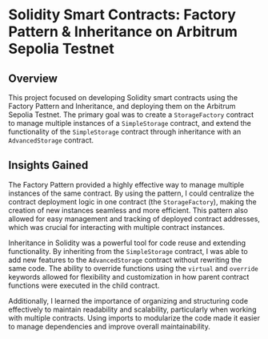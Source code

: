 # Solidity Smart Contracts: Factory Pattern & Inheritance on Arbitrum Sepolia Testnet

## Overview
This project focused on developing Solidity smart contracts using the Factory Pattern and Inheritance, 
and deploying them on the Arbitrum Sepolia Testnet. The primary goal was to create a `StorageFactory` contract to manage multiple instances of a `SimpleStorage` contract, 
and extend the functionality of the `SimpleStorage` contract through inheritance with an `AdvancedStorage` contract.

## Insights Gained
The Factory Pattern provided a highly effective way to manage multiple instances of the same contract. By using the pattern,
I could centralize the contract deployment logic in one contract (the `StorageFactory`), making the creation of new instances seamless and more efficient. 
This pattern also allowed for easy management and tracking of deployed contract addresses, which was crucial for interacting with multiple contract instances.

Inheritance in Solidity was a powerful tool for code reuse and extending functionality. 
By inheriting from the `SimpleStorage` contract, I was able to add new features to the `AdvancedStorage` contract without rewriting the same code. 
The ability to override functions using the `virtual` and `override` keywords allowed for flexibility and customization in how parent contract functions were executed in the child contract.

Additionally, I learned the importance of organizing and structuring code effectively to maintain readability and scalability, 
particularly when working with multiple contracts. Using imports to modularize the code made it easier to manage dependencies and improve overall maintainability.
